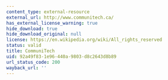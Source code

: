 ```yaml
---
content_type: external-resource
external_url: http://www.communitech.ca/
has_external_license_warning: true
hide_download: true
hide_download_original: null
license: https://en.wikipedia.org/wiki/All_rights_reserved
status: valid
title: CommuniTech
uid: 92a49f83-1e96-440a-9803-d8c2643d8b89
url_status_code: 200
wayback_url: ''
---
```


